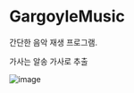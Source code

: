 # GargoyleMusic


간단한 음악 재생 프로그램.

가사는 알송 가사로 추출 

![image](https://user-images.githubusercontent.com/115706921/209827076-ea233c78-72ea-456f-9766-f2aa6013cda8.png)
